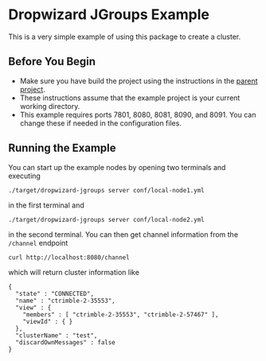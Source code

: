 # Dropwizard JGroups Example

This is a very simple example of using this package to create a cluster.

## Before You Begin

- Make sure you have build the project using the instructions in the [parent project](../).  
- These instructions assume that the example project is your current working directory.
- This example requires ports 7801, 8080, 8081, 8090, and 8091.  You can change these if needed in the configuration files.

## Running the Example

You can start up the example nodes by opening two terminals and executing

```
./target/dropwizard-jgroups server conf/local-node1.yml
```
 
in the first terminal and
 
```
./target/dropwizard-jgroups server conf/local-node2.yml
```
  
in the second terminal.  You can then get channel information from the `/channel` endpoint

```
curl http://localhost:8080/channel
```

which will return cluster information like

```
{
  "state" : "CONNECTED",
  "name" : "ctrimble-2-35553",
  "view" : {
    "members" : [ "ctrimble-2-35553", "ctrimble-2-57467" ],
    "viewId" : { }
  },
  "clusterName" : "test",
  "discardOwnMessages" : false
}
```
